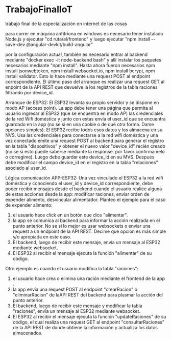 # TrabajoFinalIoT
trabajo final de la especialización en internet de las cosas

para correr en máquina anfitriona en windows es necesario tener instalado Node.js y ejecutar "cd ruta/al/frontend" y luego ejecutar "npm install --save-dev @angular-devkit/build-angular"

por la configuración actual, también es necesario entrar al backend mediante "docker exec -it node-backend bash" y allí instalar los paquetes necesarios mediante "npm install". Hasta ahora fueron necesarios npm install jsonwebtoken, npm install websocket.io, npm install bcrypt, npm install validator. Esto lo hace mediante una request POST al endpoint correspondiente. El último paso del arranque es realizar una request GET al enpoint de la API REST que devuelve la los registros de la tabla raciones filtrando por device_id.

Arranque de ESP32:
El ESP32 levanta su propio servidor y se dispone en modo AP (access point). La app debe tener una página que permita al usuario ingresar al ESP32 (que se encuentra en modo AP) las credenciales de la red Wifi doméstica y junto con estas envía el user_id que se encuentra guardado en la app (no se si en una cookie o de qué otra forma. Dame opciones simples). El ESP32 recibe todos esos datos y los almacena en su NVS. Usa las credenciales para conectarse a la red wifi doméstica y una vez conectado emite una request POST al backend para generar el registro en la tabla "dispositivos" y obtener el nuevo valor "device_id" recién creado (no se si esto puede saberse mediante la response. por favor confirmamelo o corregime). Luego debe guardar este device_id en su MVS. Después debe modificar el campo device_id en el registro  en la tabla "relaciones" asociado al user_id. 

Lógica comunicación APP-ESP32:
Una vez vinculado el ESP32 a la red wifi doméstica y conociendo el user_id y device_id correspondiente, debe poder recibir mensajes desde el backend cuando el usuario realice alguna de estas acciones desde la app: modificar raciones, enviar orden de expender alimento, desvincular alimentador. Planteo el ejemplo para el caso de expender alimento: 
1. el usuario hace click en un botón que dice "alimentar".
2. la app se comunica al backend para informar la acción realizada en el punto anterior. No se si lo mejor es usar websockets o enviar una request a un endpoint de la API REST. Decime que opción es más simple y/o apropiada en este caso.
3. El backend, luego de recibir este mensaje, envía un mensaje al ESP32 mediante websocket.
4. El ESP32 al recibir el mensaje ejecuta la función "alimentar" de su código.

Otro ejemplo es cuando el usuario modifica la tabla "raciones":
1. el usuario hace crea o elimina una ración mediante el frontend de la app .
2. la app envía una request POST al endpoint "crearRacion" o "eliminarRacion" de laAPI REST del backend para plasmar la acción del punto anterior.
3. El backend, luego de recibir este mensaje y modificar la tabla "raciones", envía un mensaje al ESP32 mediante websocket.
4. El ESP32 al recibir el mensaje ejecuta la función "updateRaciones" de su código, el cual realiza una request GET al endpoint "consultarRaciones" de la API REST de donde obtiene la información y actualiza los datos almacenados.